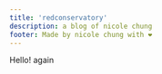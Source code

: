 ```yaml
---
title: 'redconservatory'
description: a blog of nicole chung
footer: Made by nicole chung with ❤️
---
```


Hello! again
